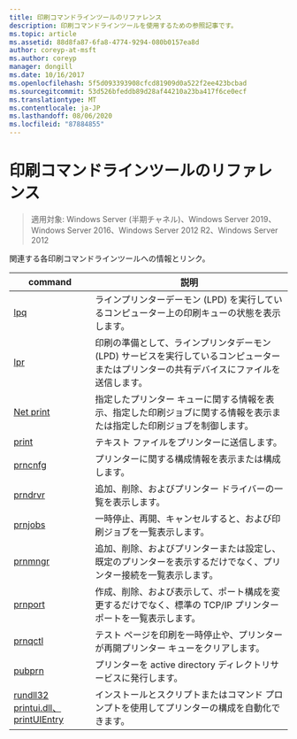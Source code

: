 ```yaml
---
title: 印刷コマンドラインツールのリファレンス
description: 印刷コマンドラインツールを使用するための参照記事です。
ms.topic: article
ms.assetid: 88d8fa87-6fa8-4774-9294-080b0157ea8d
author: coreyp-at-msft
ms.author: coreyp
manager: dongill
ms.date: 10/16/2017
ms.openlocfilehash: 5f5d093393908cfcd81909d0a522f2ee423bcbad
ms.sourcegitcommit: 53d526bfeddb89d28af44210a23ba417f6ce0ecf
ms.translationtype: MT
ms.contentlocale: ja-JP
ms.lasthandoff: 08/06/2020
ms.locfileid: "87884855"
---
```

# <a name="print-command-line-tool-reference"></a>印刷コマンドラインツールのリファレンス

> 適用対象: Windows Server (半期チャネル)、Windows Server 2019、Windows Server 2016、Windows Server 2012 R2、Windows Server 2012

関連する各印刷コマンドラインツールへの情報とリンク。

| command | 説明 |
|--|--|
| [lpq](lpq.md) | ラインプリンターデーモン (LPD) を実行しているコンピューター上の印刷キューの状態を表示します。 |
| [lpr](lpr.md) | 印刷の準備として、ラインプリンタデーモン (LPD) サービスを実行しているコンピューターまたはプリンターの共有デバイスにファイルを送信します。 |
| [Net print](net-print.md) | 指定したプリンター キューに関する情報を表示、指定した印刷ジョブに関する情報を表示または指定した印刷ジョブを制御します。 |
| [print](print.md) | テキスト ファイルをプリンターに送信します。 |
| [prncnfg](prncnfg.md) | プリンターに関する構成情報を表示または構成します。 |
| [prndrvr](prndrvr.md) | 追加、削除、およびプリンター ドライバーの一覧を表示します。 |
| [prnjobs](prnjobs.md) | 一時停止、再開、キャンセルすると、および印刷ジョブを一覧表示します。 |
| [prnmngr](prnmngr.md) | 追加、削除、およびプリンターまたは設定し、既定のプリンターを表示するだけでなく、プリンター接続を一覧表示します。 |
| [prnport](prnport.md) | 作成、削除、および表示して、ポート構成を変更するだけでなく、標準の TCP/IP プリンター ポートを一覧表示します。 |
| [prnqctl](prnqctl.md) | テスト ページを印刷を一時停止や、プリンターが再開プリンター キューをクリアします。 |
| [pubprn](pubprn.md) | プリンターを active directory ディレクトリサービスに発行します。 |
| [rundll32 printui.dll、printUIEntry](rundll32-printui.md) | インストールとスクリプトまたはコマンド プロンプトを使用してプリンターの構成を自動化できます。 |